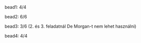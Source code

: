 bead1: 4/4

bead2: 6/6

bead3: 3/6 (2. és 3. feladatnál De Morgan-t nem lehet használni)

bead4: 4/4